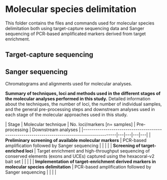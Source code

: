 # <b>Molecular species delimitation</b>

This folder contains the files and commands used for molecular species delimitation both using target-capture sequencing data and Sanger sequencing of PCR-based amplificated markers derived from target enrichment.

## Target-capture sequencing


## Sanger sequencing
Chromatograms and alignments used for molecular analyses.


<b>Summary of techniques, loci and methods used in the different stages of the molecular analyses performed in this study.</b> Detailed information about the techniques, the number of loci, the number of individual samples, and the general pre-processing steps and downstream analyses used in each stage of the molecular approaches used in this study.




| Stage                                                                                        |  Molecular technique | No. loci/markers
[n= samples]
  | Pre-processing  | Downstream analyses  |
|----------------------------------------------------------------------------------------------|---|---|---|---|
| <b>Preliminary screening of available molecular markers</b>                                  |  PCR-based amplification followed by Sanger sequencing |   |   |   |
| <b>Screening of target-enriched loci</b>                                                     | Target enrichment and high-throughput sequencing of conserved elements (exons and UCEs) captured using the hexacoral-v2 bait set  |   |   |   |
| <b>Implementation of target-enrichment derived markers in molecular species delimitation</b> |  PCR-based amplification followed by Sanger sequencing |   |   |   |

